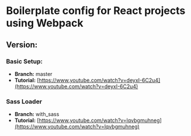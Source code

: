 # Boilerplate config for React projects using Webpack

## Version: 

### Basic Setup:
- **Branch:** master
- **Tutorial:** [https://www.youtube.com/watch?v=deyxI-6C2u4](https://www.youtube.com/watch?v=deyxI-6C2u4)

### Sass Loader
- **Branch:** with_sass
- **Tutorial:** [https://www.youtube.com/watch?v=lqvbgmuhneg](https://www.youtube.com/watch?v=lqvbgmuhneg)


